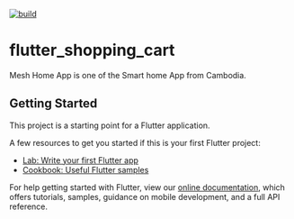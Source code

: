 [![build](https://github.com/felangel/bloc/workflows/build/badge.svg)](https://github.com/felangel/bloc/actions)

# flutter_shopping_cart

Mesh Home App is one of the Smart home App from Cambodia.

## Getting Started

This project is a starting point for a Flutter application.

A few resources to get you started if this is your first Flutter project:

- [Lab: Write your first Flutter app](https://flutter.dev/docs/get-started/codelab)
- [Cookbook: Useful Flutter samples](https://flutter.dev/docs/cookbook)

For help getting started with Flutter, view our
[online documentation](https://flutter.dev/docs), which offers tutorials,
samples, guidance on mobile development, and a full API reference.
